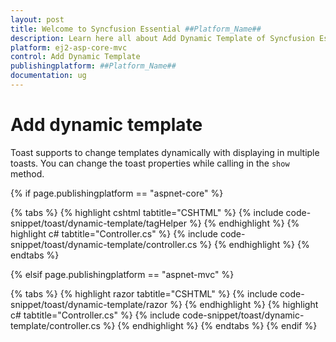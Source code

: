 ```yaml
---
layout: post
title: Welcome to Syncfusion Essential ##Platform_Name##
description: Learn here all about Add Dynamic Template of Syncfusion Essential ##Platform_Name## widgets based on HTML5 and jQuery.
platform: ej2-asp-core-mvc
control: Add Dynamic Template
publishingplatform: ##Platform_Name##
documentation: ug
---
```



# Add dynamic template

Toast supports to change templates dynamically with displaying in multiple toasts. You can change the toast properties while calling in the `show` method.

{% if page.publishingplatform == "aspnet-core" %}

{% tabs %}
{% highlight cshtml tabtitle="CSHTML" %}
{% include code-snippet/toast/dynamic-template/tagHelper %}
{% endhighlight %}
{% highlight c# tabtitle="Controller.cs" %}
{% include code-snippet/toast/dynamic-template/controller.cs %}
{% endhighlight %}
{% endtabs %}

{% elsif page.publishingplatform == "aspnet-mvc" %}

{% tabs %}
{% highlight razor tabtitle="CSHTML" %}
{% include code-snippet/toast/dynamic-template/razor %}
{% endhighlight %}
{% highlight c# tabtitle="Controller.cs" %}
{% include code-snippet/toast/dynamic-template/controller.cs %}
{% endhighlight %}
{% endtabs %}
{% endif %}

